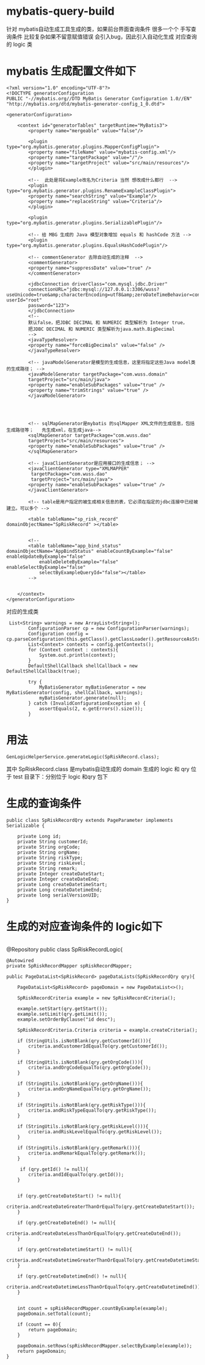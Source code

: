 # mybatis-query-build
针对 mybatis自动生成工具生成的类，如果前台界面查询条件 很多一个个
手写查询条件 比较复杂如果不留意赋值错误 会引入bug，因此引入自动化生成
对应查询的 logic 类
# mybatis 生成配置文件如下
```
<?xml version="1.0" encoding="UTF-8"?>  
<!DOCTYPE generatorConfiguration  
PUBLIC "-//mybatis.org//DTD MyBatis Generator Configuration 1.0//EN"  
"http://mybatis.org/dtd/mybatis-generator-config_1_0.dtd">

<generatorConfiguration>

	<context id="generatorTables" targetRuntime="MyBatis3">
		<property name="mergeable" value="false"/>

		<plugin type="org.mybatis.generator.plugins.MapperConfigPlugin">
		<property name="fileName" value="mybatis-config.xml"/>
		<property name="targetPackage" value="/"/>
		<property name="targetProject" value="src/main/resources"/>
		</plugin>
		
		<!--  此处是将Example改名为Criteria 当然 想改成什么都行  -->
		<plugin type="org.mybatis.generator.plugins.RenameExampleClassPlugin">
		<property name="searchString" value="Example"/>
		<property name="replaceString" value="Criteria"/>
		</plugin>

		<plugin type="org.mybatis.generator.plugins.SerializablePlugin"/>

		<!-- 给 MBG 生成的 Java 模型对象增加 equals 和 hashCode 方法 -->
		<plugin type="org.mybatis.generator.plugins.EqualsHashCodePlugin"/>

		<!-- commentGenerator 去除自动生成的注释  -->
		<commentGenerator>
		<property name="suppressDate" value="true" />
		</commentGenerator>

 		<jdbcConnection driverClass="com.mysql.jdbc.Driver"
		connectionURL="jdbc:mysql://127.0.0.1:3306/wuss?useUnicode=true&amp;characterEncoding=utf8&amp;zeroDateTimeBehavior=convertToNull&amp;remarksReporting=true" userId="root"
		password="123">
		</jdbcConnection>
		<!-- 
		默认false，把JDBC DECIMAL 和 NUMERIC 类型解析为 Integer true，
		把JDBC DECIMAL 和 NUMERIC 类型解析为java.math.BigDecimal 
		-->
		<javaTypeResolver>
		<property name="forceBigDecimals" value="false" />
		</javaTypeResolver>

		<!-- javaModelGenerator是模型的生成信息，这里将指定这些Java model类的生成路径； -->
		<javaModelGenerator targetPackage="com.wuss.domain"
		targetProject="src/main/java">
		<property name="enableSubPackages" value="true" />
		<property name="trimStrings" value="true" />
		</javaModelGenerator>
		
		
		

		<!-- sqlMapGenerator是mybatis 的sqlMapper XML文件的生成信息，包括生成路径等；   先生成xml，在生成java-->
		<sqlMapGenerator targetPackage="com.wuss.dao"
		targetProject="src/main/resources">
		<property name="enableSubPackages" value="true" />
		</sqlMapGenerator>

		<!-- javaClientGenerator是应用接口的生成信息； -->
		<javaClientGenerator type="XMLMAPPER"
		 targetPackage="com.wuss.dao"
		 targetProject="src/main/java">
		<property name="enableSubPackages" value="true" />
		</javaClientGenerator>

		<!-- table是用户指定的被生成相关信息的表，它必须在指定的jdbc连接中已经被建立。可以多个 -->
		 
		<table tableName="sp_risk_record" domainObjectName="SpRiskRecord" ></table>

		
		<!-- 
		<table tableName="app_bind_status" domainObjectName="AppBindStatus" enableCountByExample="false" enableUpdateByExample="false"
			enableDeleteByExample="false" enableSelectByExample="false"
			selectByExampleQueryId="false"></table>
		-->
		 

	</context>
</generatorConfiguration>  
```
对应的生成类
```
 List<String> warnings = new ArrayList<String>();
        ConfigurationParser cp = new ConfigurationParser(warnings);
        Configuration config = cp.parseConfiguration(this.getClass().getClassLoader().getResourceAsStream("generatorConfigMyBatis3.xml"));
        List<Context> contexts = config.getContexts();
        for (Context context : contexts){
            System.out.println(context);
        }
        DefaultShellCallback shellCallback = new DefaultShellCallback(true);

        try {
            MyBatisGenerator myBatisGenerator = new MyBatisGenerator(config, shellCallback, warnings);
            myBatisGenerator.generate(null);
        } catch (InvalidConfigurationException e) {
            assertEquals(2, e.getErrors().size());
        }
```


# 用法
```
GenLogicHelperService.generateLogic(SpRiskRecord.class);
```
其中 SpRiskRecord.class 是mybatis自动生成的 domain
生成的 logic 和 qry 位于 test 目录下：分别位于 logic 和qry 包下

# 生成的查询条件
```
public class SpRiskRecordQry extends PageParameter implements Serializable {

    private Long id;
    private String customerId;
    private String orgCode;
    private String orgName;
    private String riskType;
    private String riskLevel;
    private String remark;
    private Integer createDateStart;
    private Integer createDateEnd;
    private Long createDatetimeStart;
    private Long createDatetimeEnd;
    private long serialVersionUID;
}
```
# 生成的对应查询条件的 logic如下
```
```


@Repository
public class SpRiskRecordLogic{
    
    @Autowired
    private SpRiskRecordMapper spRiskRecordMapper;

    public PageDataList<SpRiskRecord> pageDataLists(SpRiskRecordQry qry){

        PageDataList<SpRiskRecord> pageDomain = new PageDataList<>();

        SpRiskRecordCriteria example = new SpRiskRecordCriteria();

        example.setStart(qry.getStart());
        example.setLimit(qry.getLimit());
        example.setOrderByClause("id desc");

        SpRiskRecordCriteria.Criteria criteria = example.createCriteria();

        if (StringUtils.isNotBlank(qry.getCustomerId())){
            criteria.andCustomerIdEqualTo(qry.getCustomerId());
        }

        if (StringUtils.isNotBlank(qry.getOrgCode())){
            criteria.andOrgCodeEqualTo(qry.getOrgCode());
        }

        if (StringUtils.isNotBlank(qry.getOrgName())){
            criteria.andOrgNameEqualTo(qry.getOrgName());
        }

        if (StringUtils.isNotBlank(qry.getRiskType())){
            criteria.andRiskTypeEqualTo(qry.getRiskType());
        }

        if (StringUtils.isNotBlank(qry.getRiskLevel())){
            criteria.andRiskLevelEqualTo(qry.getRiskLevel());
        }

        if (StringUtils.isNotBlank(qry.getRemark())){
            criteria.andRemarkEqualTo(qry.getRemark());
        }

         if (qry.getId() != null){
            criteria.andIdEqualTo(qry.getId());
        }


        if (qry.getCreateDateStart() != null){
            criteria.andCreateDateGreaterThanOrEqualTo(qry.getCreateDateStart());
        }

        if (qry.getCreateDateEnd() != null){
            criteria.andCreateDateLessThanOrEqualTo(qry.getCreateDateEnd());
        }

        if (qry.getCreateDatetimeStart() != null){
            criteria.andCreateDatetimeGreaterThanOrEqualTo(qry.getCreateDatetimeStart());
        }

        if (qry.getCreateDatetimeEnd() != null){
            criteria.andCreateDatetimeLessThanOrEqualTo(qry.getCreateDatetimeEnd());
        }


        int count = spRiskRecordMapper.countByExample(example);
        pageDomain.setTotal(count);

        if (count == 0){
            return pageDomain;
        }

        pageDomain.setRows(spRiskRecordMapper.selectByExample(example));
        return pageDomain;
    }
    
